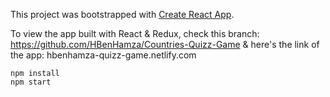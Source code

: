 This project was bootstrapped with [Create React App](https://github.com/facebookincubator/create-react-app).

To view the app built with React & Redux, check this branch: https://github.com/HBenHamza/Countries-Quizz-Game
& here's the link of the app: hbenhamza-quizz-game.netlify.com

	npm install
	npm start
